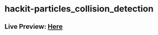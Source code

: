 # hackit-particles_collision_detection

## Live Preview: [Here](https://htmlpreview.github.io/?https://github.com/kraack-tech/hackit-particles_collision_detection/blob/main/index.html)